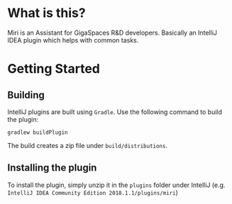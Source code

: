 # What is this?

Miri is an Assistant for GigaSpaces R&D developers. Basically an IntelliJ IDEA plugin which helps with common tasks.

# Getting Started

## Building

IntelliJ plugins are built using `Gradle`. Use the following command to build the plugin:

```
gradlew buildPlugin
```

The build creates a zip file under `build/distributions`.

## Installing the plugin

To install the plugin, simply unzip it in the `plugins` folder under IntelliJ (e.g. `IntelliJ IDEA Community Edition 2018.1.1/plugins/miri`)

